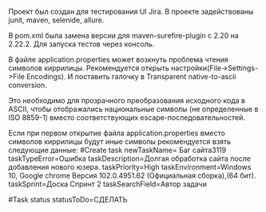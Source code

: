 Проект был создан для тестирования UI Jira. В проекте задействованы junit, maven, selenide, allure.

В pom.xml была замена версии для maven-surefire-plugin с 2.20 на 2.22.2. Для запуска тестов через консоль.

В файле application.properties может возкнуть проблема чтения символов киррилицы. Рекомендуется открыть настройки(File->Settings->File Encodings).
И поставить галочку в Transparent native-to-ascii conversion.

Это необходимо для прозрачного преобразования исходного кода в ASCII, чтобы отображались национальные символы (не определенные в ISO 8859-1) вместо соответствующих escape-последовательностей.

Если при первом открытие файла application.properties вместо символов киррилицы будут иные символы рекомендуется взять следующие данные:
#Create task
newTaskName= Баг сайта3119
taskTypeError=Ошибка
taskDescription=Долгая обработка сайта после добавления нового юзера.
taskPriority=High
taskEnvironment=Windows 10, Google chrome Версия 102.0.4951.62 (Официальная сборка),(64 бит).
taskSprint=Доска Спринт 2
taskSearchField=Автор задачи

#Task status
statusToDo=СДЕЛАТЬ
